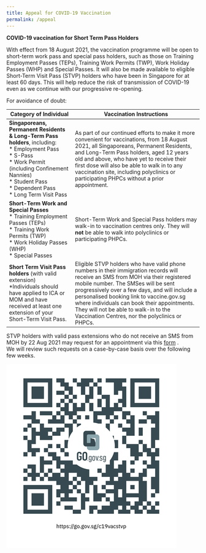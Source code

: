 ```yaml
---
title: Appeal for COVID-19 Vaccination
permalink: /appeal
---
```

**COVID-19 vaccination for Short Term Pass Holders**

With effect from 18 August 2021, the vaccination programme will be open to short-term work pass and special pass holders, such as those on Training Employment Passes (TEPs), Training Work Permits (TWP), Work Holiday Passes (WHP) and Special Passes. It will also be made available to eligible Short-Term Visit Pass (STVP) holders who have been in Singapore for
at least 60 days. This will help reduce the risk of transmission of COVID-19 even as we continue with our progressive re-opening. 

For avoidance of doubt:


| Category of Individual | Vaccination Instructions | 
| -------- | -------- | 
| **Singaporeans, Permanent Residents &amp; Long-Term Pass holders**, including:<br>* Employment Pass<br>* S-Pass<br>* Work Permit (including Confinement Nannies) <br>* Student Pass<br>* Dependent Pass<br>* Long Term Visit Pass| As part of our continued efforts to make it more convenient for vaccinations, from 18 August 2021, all Singaporeans, Permanent Residents, and Long-Term Pass holders, aged 12 years old and above, who have yet to receive their first dose will also be able to walk in to any vaccination site, including polyclinics or participating PHPCs without a prior appointment. | 
| **Short-Term Work and Special Passes**<br>* Training Employment Passes (TEPs)<br>* Training Work Permits (TWP)<br>* Work Holiday Passes (WHP)<br>* Special Passes|Short-Term Work and Special Pass holders may walk-in to vaccination centres only. They will **not** be able to walk into polyclinics or participating PHPCs.| 
| **Short Term Visit Pass holders** (with valid extension)<br>*Individuals should have applied to ICA or MOM and have received at least one extension of your Short-Term Visit Pass. | Eligible STVP holders who have valid phone numbers in their immigration records will receive an SMS from MOH via their registered mobile number. The SMSes will be sent progressively over a few days, and will include a personalised booking link to vaccine.gov.sg where individuals can book their appointments. They will not be able to walk-in to the Vaccination Centres, nor the polyclinics or PHPCs.| 


STVP holders with valid pass extensions who do not receive an SMS from MOH by 22 Aug 2021 may request for an appointment via this [form](https://form.gov.sg/611b8d4fd152f10012dd3428) . <br>
We will review such requests on a case-by-case basis over the following few weeks.

![Alt text for image on Isomer site](/images/appeal%20QR.png)















<p></p>
